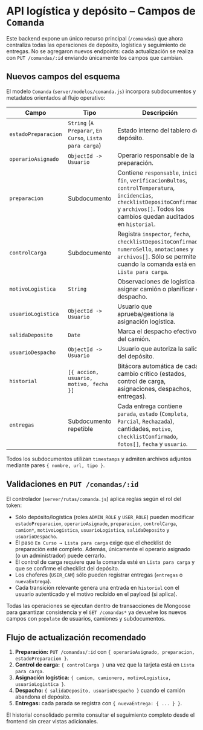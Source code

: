 # API logística y depósito – Campos de `Comanda`

Este backend expone un único recurso principal (`/comandas`) que ahora centraliza todas las
operaciones de depósito, logística y seguimiento de entregas. No se agregaron nuevos
endpoints: cada actualización se realiza con `PUT /comandas/:id` enviando únicamente los
campos que cambian.

## Nuevos campos del esquema

El modelo `Comanda` (`server/modelos/comanda.js`) incorpora subdocumentos y metadatos
orientados al flujo operativo:

| Campo | Tipo | Descripción |
| ----- | ---- | ----------- |
| `estadoPreparacion` | `String` (`A Preparar`, `En Curso`, `Lista para carga`) | Estado interno del tablero de depósito. |
| `operarioAsignado` | `ObjectId -> Usuario` | Operario responsable de la preparación. |
| `preparacion` | Subdocumento | Contiene `responsable`, `inicio`, `fin`, `verificacionBultos`, `controlTemperatura`, `incidencias`, `checklistDepositoConfirmado` y `archivos[]`. Todos los cambios quedan auditados en `historial`. |
| `controlCarga` | Subdocumento | Registra `inspector`, `fecha`, `checklistDepositoConfirmado`, `numeroSello`, `anotaciones` y `archivos[]`. Sólo se permite cuando la comanda está en `Lista para carga`. |
| `motivoLogistica` | `String` | Observaciones de logística al asignar camión o planificar el despacho. |
| `usuarioLogistica` | `ObjectId -> Usuario` | Usuario que aprueba/gestiona la asignación logística. |
| `salidaDeposito` | `Date` | Marca el despacho efectivo del camión. |
| `usuarioDespacho` | `ObjectId -> Usuario` | Usuario que autoriza la salida del depósito. |
| `historial` | `[{ accion, usuario, motivo, fecha }]` | Bitácora automática de cada cambio crítico (estados, control de carga, asignaciones, despachos, entregas). |
| `entregas` | Subdocumento repetible | Cada entrega contiene `parada`, `estado` (`Completa`, `Parcial`, `Rechazada`), cantidades, `motivo`, `checklistConfirmado`, `fotos[]`, `fecha` y `usuario`. |

Todos los subdocumentos utilizan `timestamps` y admiten archivos adjuntos mediante pares
`{ nombre, url, tipo }`.

## Validaciones en `PUT /comandas/:id`

El controlador (`server/rutas/comanda.js`) aplica reglas según el rol del token:

- Sólo depósito/logística (roles `ADMIN_ROLE` y `USER_ROLE`) pueden modificar
  `estadoPreparacion`, `operarioAsignado`, `preparacion`, `controlCarga`, `camion*`,
  `motivoLogistica`, `usuarioLogistica`, `salidaDeposito` y `usuarioDespacho`.
- El paso `En Curso → Lista para carga` exige que el checklist de preparación esté completo.
  Además, únicamente el operario asignado (o un administrador) puede cerrarlo.
- El control de carga requiere que la comanda esté en `Lista para carga` y que se confirme el
  checklist del depósito.
- Los choferes (`USER_CAM`) sólo pueden registrar entregas (`entregas` o `nuevaEntrega`).
- Cada transición relevante genera una entrada en `historial` con el usuario autenticado y el
  motivo recibido en el payload (si aplica).

Todas las operaciones se ejecutan dentro de transacciones de Mongoose para garantizar
consistencia y el `GET /comandas*` ya devuelve los nuevos campos con `populate` de usuarios,
camiones y subdocumentos.

## Flujo de actualización recomendado

1. **Preparación:** `PUT /comandas/:id` con `{ operarioAsignado, preparacion, estadoPreparacion }`.
2. **Control de carga:** `{ controlCarga }` una vez que la tarjeta está en `Lista para carga`.
3. **Asignación logística:** `{ camion, camionero, motivoLogistica, usuarioLogistica }`.
4. **Despacho:** `{ salidaDeposito, usuarioDespacho }` cuando el camión abandona el depósito.
5. **Entregas:** cada parada se registra con `{ nuevaEntrega: { ... } }`.

El historial consolidado permite consultar el seguimiento completo desde el frontend sin
crear vistas adicionales.

